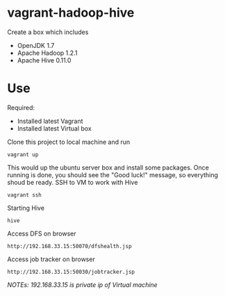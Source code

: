 vagrant-hadoop-hive
===================

Create a box which includes
* OpenJDK 1.7
* Apache Hadoop 1.2.1
* Apache Hive 0.11.0

Use
===
Required:
* Installed latest Vagrant
* Installed latest Virtual box

Clone this project to local machine and run

    vagrant up

This would up the ubuntu server box and install some packages. Once running is done, you should see the "Good luck!" message, so everything shoud be ready. SSH to VM to work with Hive

    vagrant ssh

Starting Hive

    hive
    
Access DFS on browser

    http://192.168.33.15:50070/dfshealth.jsp
    
Access job tracker on browser

    http://192.168.33.15:50030/jobtracker.jsp
    
*NOTEs: 192.168.33.15 is private ip of Virtual machine*
